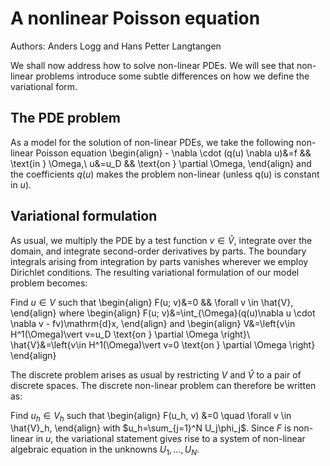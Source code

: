 # A nonlinear Poisson equation
Authors: Anders Logg and Hans Petter Langtangen

We shall now address how to solve non-linear PDEs. We will see that non-linear problems introduce some subtle differences on how we define the variational form.

## The PDE problem
As a model for the solution of non-linear PDEs, we take the following non-linear Poisson equation
\begin{align}
    - \nabla \cdot (q(u) \nabla u)&=f && \text{in } \Omega,\\
    u&=u_D && \text{on } \partial \Omega,
\end{align}
and the coefficients $q(u)$ makes the problem non-linear (unless q(u) is constant in $u$).

## Variational  formulation
As usual, we multiply the PDE by a test function $v\in \hat{V}$, integrate over the domain, and integrate second-order derivatives by parts. The boundary integrals arising from integration by parts vanishes wherever we employ Dirichlet conditions. The resulting variational formulation of our model problem becomes:

Find $u\in V$ such that
\begin{align}
    F(u; v)&=0 && \forall v \in \hat{V},
\end{align}
where
\begin{align}
    F(u; v)&=\int_{\Omega}(q(u)\nabla u \cdot \nabla v - fv)\mathrm{d}x,
\end{align}
and 
\begin{align}
    V&=\left\{v\in H^1(\Omega)\vert v=u_D \text{on } \partial \Omega \right\}\\
    \hat{V}&=\left\{v\in H^1(\Omega)\vert v=0 \text{on } \partial \Omega \right\}
\end{align}

The discrete problem arises as usual by restricting $V$ and $\hat{V}$ to a pair of discrete spaces. The discrete non-linear problem can therefore be written as:

Find $u_h \in V_h$ such that
\begin{align}
F(u_h, v) &=0 \quad \forall v \in \hat{V}_h,
\end{align}
with $u_h=\sum_{j=1}^N U_j\phi_j$. Since $F$ is non-linear in $u$, the variational statement gives rise to a system of non-linear algebraic equation in  the unknowns $U_1,\dots,U_N$.